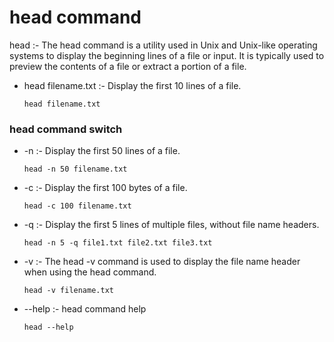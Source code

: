 # head command 

head :-	The head command is a utility used in Unix and Unix-like operating systems to display the beginning lines of a file or input. It is typically used to preview the contents of a file or extract a portion of a file.
			
- 	head filename.txt	:-	Display the first 10 lines of a file.
			
    ```
    head filename.txt	
	```

### head command switch 

- 	-n 	:-					Display the first 50 lines of a file.
	
    ```
    head -n 50 filename.txt		
	```	
- 	-c :-					Display the first 100 bytes of a file.

	```
    head -c 100 filename.txt		
	```	
- 	-q :-					Display the first 5 lines of multiple files, without file name headers.
	
    ```
    head -n 5 -q file1.txt file2.txt file3.txt
	```	
- 	-v 	:-					The head -v command is used to display the file name header when using the head command.

	```
    head -v filename.txt
	```	
- 	--help :-					head command help 

	```
    head --help
	```	

		



			
			
			
 
